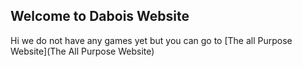## Welcome to Dabois Website

Hi we do not have any games yet but you can go to [The all Purpose Website](The All Purpose Website)
